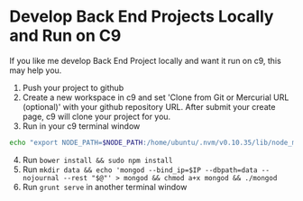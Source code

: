 # Develop Back End Projects Locally and Run on C9

If you like me develop Back End Project locally and want it run on c9, this may help you.

1. Push your project to github
2. Create a new workspace in c9 and set 'Clone from Git or Mercurial URL (optional)' with your github repository URL. After submit your create page, c9 will clone your project for you.
3. Run in your c9 terminal window

  ```bash
  echo "export NODE_PATH=$NODE_PATH:/home/ubuntu/.nvm/v0.10.35/lib/node_modules" >> ~/.bashrc && source ~/.bashrc
  ```

4. Run `bower install && sudo npm install`
5. Run `mkdir data && echo 'mongod --bind_ip=$IP --dbpath=data --nojournal --rest "$@"' > mongod && chmod a+x mongod && ./mongod`
6. Run `grunt serve` in another terminal window
